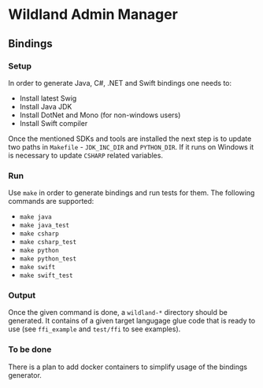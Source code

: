 # Wildland Admin Manager


## Bindings 
### Setup
In order to generate Java, C#, .NET and Swift bindings one needs to:
 * Install latest Swig
 * Install Java JDK
 * Install DotNet and Mono (for non-windows users)
 * Install Swift compiler

Once the mentioned SDKs and tools are installed the next step is to update two paths in `Makefile` - `JDK_INC_DIR` and `PYTHON_DIR`. If it runs on Windows it is necessary to update `CSHARP` related variables.

### Run
Use `make` in order to generate bindings and run tests for them. The following commands are supported:
 * `make java`
 * `make java_test`
 * `make csharp`
 * `make csharp_test`
 * `make python`
 * `make python_test`
 * `make swift`
 * `make swift_test`

### Output
Once the given command is done, a `wildland-*` directory should be generated. It contains of a given target langugage glue code that is ready to use (see `ffi_example` and `test/ffi` to see examples).

### To be done
There is a plan to add docker containers to simplify usage of the bindings generator.
